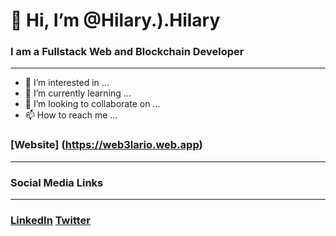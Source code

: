 # 👋 Hi, I’m @Hilary.).Hilary

### I am a Fullstack Web and Blockchain Developer
---



- 👀 I’m interested in ...
- 🌱 I’m currently learning ...
- 💞️ I’m looking to collaborate on ...
- 📫 How to reach me ...

### [Website] (https://web3lario.web.app)
--- 
### Social Media Links
---

### [LinkedIn](https://www.linkedin.com/in/hilary-ogochukwu-1b139a234/)    [Twitter](https://twitter.com/web3_lario) 
<!---
hilaryohilary/hilaryohilary is a ✨ special ✨ repository because its `README.md` (this file) appears on your GitHub profile.
You can click the Preview link to take a look at your changes.
--->
